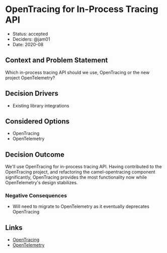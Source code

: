 # OpenTracing for In-Process Tracing API

* Status: accepted
* Deciders: @jam01
* Date: 2020-08

## Context and Problem Statement

Which in-process tracing API should we use, OpenTracing or the new project OpenTelemetry?

## Decision Drivers <!-- optional -->

* Existing library integrations

## Considered Options

* OpenTracing
* OpenTelemetry

## Decision Outcome

We'll use OpenTracing for in-process tracing API. Having contributed to the OpenTracing project, and refactoring the camel-opentracing component significantly, OpenTracing provides the most functionality now while OpenTelemetry's design stabilizes.

### Negative Consequences <!-- optional -->

* Will need to migrate to OpenTelemetry as it eventually deprecates OpenTracing

## Links <!-- optional -->

* [OpenTracing](https://opentracing.io/)
* [OpenTelemetry](https://opentelemetry.io/)
